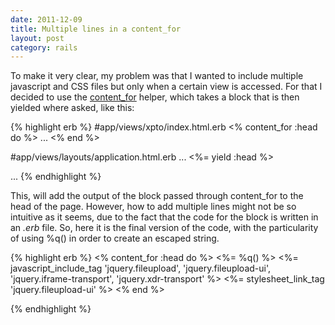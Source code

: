 ```yaml
---
date: 2011-12-09
title: Multiple lines in a content_for
layout: post
category: rails
---
```

To make it very clear, my problem was that I wanted to include multiple javascript and CSS files but only when a certain view is accessed. For that I decided to use the [content_for][cfh] helper, which takes a block that is then yielded where asked, like this:

{% highlight erb %}
#app/views/xpto/index.html.erb
<% content_for :head do %>
  ...
<% end %>

#app/views/layouts/application.html.erb
...
<%= yield :head %>
</head>
<body>
...
{% endhighlight %}

This, will add the output of the block passed through content_for to the head of the page. However, how to add multiple lines might not be so intuitive as it seems, due to the fact that the code for the block is written in an *.erb* file. So, here it is the final version of the code, with the particularity of using %q() in order to create an escaped string.

{% highlight erb %}
<% content_for :head do %>
  <%= %q(<script src="http://blueimp.github.com/
jQuery-Image-Gallery/jquery.image-gallery.js"></script>) %>
  <%= javascript_include_tag 'jquery.fileupload', 
                             'jquery.fileupload-ui',
                             'jquery.iframe-transport', 
                             'jquery.xdr-transport' %>
  <%= stylesheet_link_tag 'jquery.fileupload-ui' %>
<% end %>

{% endhighlight %}


[cfh]: http://guides.rubyonrails.org/layouts_and_rendering.html#using-content_for